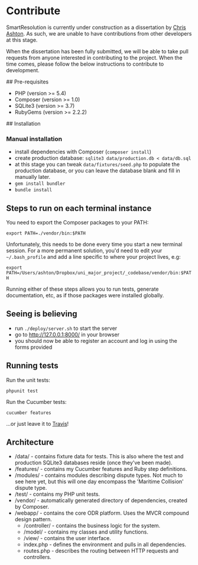 # Contribute

SmartResolution is currently under construction as a dissertation by [Chris Ashton](http://ashton.codes). As such, we are unable to have contributions from other developers at this stage.

When the dissertation has been fully submitted, we will be able to take pull requests from anyone interested in contributing to the project. When the time comes, please follow the below instructions to contribute to development.

## Pre-requisites

* PHP (version >= 5.4)
* Composer (version >= 1.0)
* SQLite3 (version >= 3.7)
* RubyGems (version >= 2.2.2)

## Installation

### Manual installation

* install dependencies with Composer (`composer install`)
* create production database: `sqlite3 data/production.db < data/db.sql`
* at this stage you can tweak `data/fixtures/seed.php` to populate the production database, or you can leave the database blank and fill in manually later.
* `gem install bundler`
* `bundle install`

## Steps to run on each terminal instance

You need to export the Composer packages to your PATH:

`export PATH=./vendor/bin:$PATH`

Unfortunately, this needs to be done every time you start a new terminal session. For a more permanent solution, you'd need to edit your `~/.bash_profile` and add a line specific to where your project lives, e.g:

`export PATH=/Users/ashton/Dropbox/uni_major_project/_codebase/vendor/bin:$PATH`

Running either of these steps allows you to run tests, generate documentation, etc, as if those packages were installed globally.

## Seeing is believing

* run `./deploy/server.sh` to start the server
* go to http://127.0.0.1:8000/ in your browser
* you should now be able to register an account and log in using the forms provided

## Running tests

Run the unit tests:

`phpunit test`

Run the Cucumber tests:

`cucumber features`

...or just leave it to [Travis](https://travis-ci.org/ChrisBAshton/major-project.svg?branch=master)!

## Architecture

* /data/ - contains fixture data for tests. This is also where the test and production SQLite3 databases reside (once they've been made).
* /features/ - contains my Cucumber features and Ruby step definitions.
* /modules/ - contains modules describing dispute types. Not much to see here yet, but this will one day encompass the 'Maritime Collision' dispute type.
* /test/ - contains my PHP unit tests.
* /vendor/ - automatically generated directory of dependencies, created by Composer.
* /webapp/ - contains the core ODR platform. Uses the MVCR compound design pattern.
    - /controller/ - contains the business logic for the system.
    - /model/ - contains my classes and utility functions.
    - /view/ - contains the user interface.
    - index.php - defines the environment and pulls in all dependencies.
    - routes.php - describes the routing between HTTP requests and controllers.
